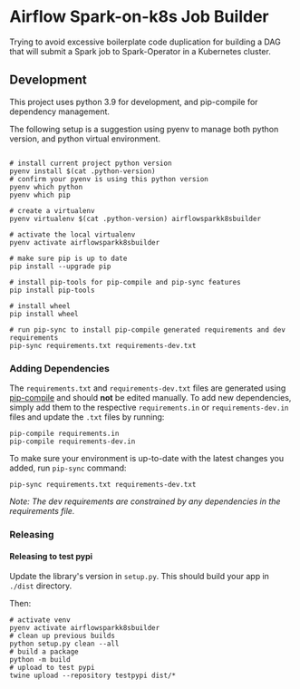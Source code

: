 
# Airflow Spark-on-k8s Job Builder

Trying to avoid excessive boilerplate code duplication for building a DAG that will submit a Spark job to Spark-Operator in a Kubernetes cluster.


## Development

This project uses python 3.9 for development, and pip-compile for dependency
management.

The following setup is a suggestion using pyenv to manage both python version,
and python virtual environment.

```shell

# install current project python version
pyenv install $(cat .python-version)
# confirm your pyenv is using this python version
pyenv which python
pyenv which pip

# create a virtualenv
pyenv virtualenv $(cat .python-version) airflowsparkk8sbuilder

# activate the local virtualenv
pyenv activate airflowsparkk8sbuilder

# make sure pip is up to date
pip install --upgrade pip

# install pip-tools for pip-compile and pip-sync features
pip install pip-tools

# install wheel
pip install wheel

# run pip-sync to install pip-compile generated requirements and dev requirements
pip-sync requirements.txt requirements-dev.txt

```


### Adding Dependencies
The `requirements.txt` and `requirements-dev.txt` files are generated using [pip-compile](https://github.com/jazzband/pip-tools) and should **not** be edited manually. To add new dependencies, simply add them to the respective `requirements.in` or `requirements-dev.in` files and update the `.txt` files by running:

```shell
pip-compile requirements.in
pip-compile requirements-dev.in
```

To make sure your environment is up-to-date with the latest changes you added, run `pip-sync` command:
```shell
pip-sync requirements.txt requirements-dev.txt
```

*Note: The dev requirements are constrained by any dependencies in the requirements file.*

### Releasing

#### Releasing to test pypi

Update the library's version in `setup.py`. This should build your app in `./dist` directory.

Then:
```shell
# activate venv
pyenv activate airflowsparkk8sbuilder
# clean up previous builds
python setup.py clean --all
# build a package
python -m build
# upload to test pypi
twine upload --repository testpypi dist/*
```
